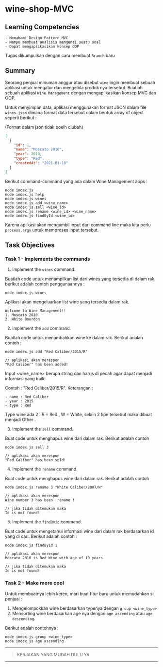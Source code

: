 # wine-shop-MVC

## Learning Competencies

    - Memahami Design Pattern MVC
    - Mampu membuat analisis mengenai suatu soal
    - Dapat mengaplikasikan konsep OOP

Tugas dikumpulkan dengan cara membuat `Branch` baru

## Summary

Seorang penjual minuman anggur atau disebut `wine` ingin membuat sebuah aplikasi untuk mengatur dan mengelola produk nya tersebut.
Buatlah sebuah aplikasi `Wine Management` dengan mengaplikasikan konsep MVC dan OOP.

Untuk menyimpan data, aplikasi menggunakan format JSON dalam file `wines.json` dimana format data tersebut dalam bentuk array of object seperti berikut :

(Format dalam json tidak boelh diubah)

```json
[
  {
    "id": 1,
    "name": "Moscato 2010",
    "year": 2010,
    "type": "Red",
    "createdAt": "2021-01-10"
  }
]
```

Berikut command-command yang ada dalam Wine Management apps :

```
node index.js
node index.js help
node index.js wines
node index.js add <wine_name>
node index.js sell <wine_id>
node index.js rename <wine_id> <wine_name>
node index.js findById <wine_id>
```

Karena aplikasi akan mengambil input dari command line maka kita perlu `process.argv` untuk memproses input tersebut.

## Task Objectives

### Task 1 - Implements the commands

1. Implement the `wines` command.

Buatlah code untuk menampilkan list dari wines yang tersedia di dalam rak. berikut adalah contoh penggunaannya :

```
node index.js wines
```

Aplikasi akan mengeluarkan list wine yang tersedia dalam rak.

```
Welcome to Wine Management!!
1. Moscato 2010
2. White Bourdon
```

2. Implement the `add` command.

Buatlah code untuk menambahkan wine ke dalam rak. Berikut adalah contoh :

```
node index.js add "Red Caliber/2015/R"

// aplikasi akan merespon
"Red Caliber" has been added!
```

Input <wine_name> berupa string dan harus di pecah agar dapat menjadi informasi yang baik.

Contoh : "Red Caliber/2015/R".
Keterangan :

    - name : Red Caliber
    - year : 2015
    - type : Red

Type wine ada 2 : R = Red , W = White, selain 2 tipe tersebut maka dibuat menjadi Other .

3. Implement the `sell` command.

Buat code untuk menghapus wine dari dalam rak. Berikut adalah contoh

```
node index.js sell 3

// aplikasi akan merespon
"Red Caliber" has been sold!
```

4. Implement the `rename` command.

Buat code untuk menghapus wine dari dalam rak. Berikut adalah contoh

```
node index.js rename 3 "White Caliber/2007/W"

// aplikasi akan merespon
Wine number 3 has been  rename !

// jika tidak ditemukan maka
Id is not found!
```

5. Implement the `findByid` command.

Buat code untuk mengetahui informasi wine dari dalam rak berdasarkan id yang di cari. Berikut adalah contoh :

```
node index.js findById 1

// aplikasi akan merespon
Moscato 2010 is Red Wine with age of 10 years.

// jika tidak ditemukan maka
Id is not found!
```

### Task 2 - Make more cool

Untuk membuatnya lebih keren, mari buat fitur baru untuk memudahkan si penjual :

1. Mengelompokkan wine berdasarkan typenya dengan `group <wine_type>`
2. Mensorting wine berdasarkan age nya dengan `age ascending` atau `age descending`.

Berikut adalah contohnya :
```
node index.js group <wine_type>
node index.js age ascending
```

___
> KERJAKAN YANG MUDAH DULU YA
___ 